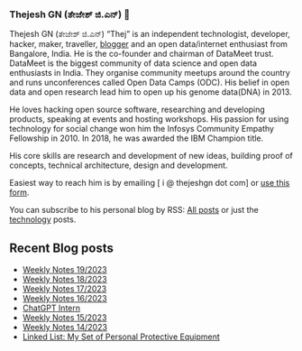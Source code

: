 ### Thejesh GN (ತೇಜೇಶ್ ಜಿ.ಎನ್) 👋

Thejesh GN (ತೇಜೇಶ್ ಜಿ.ಎನ್) “Thej” is an independent technologist, developer, hacker, maker, traveller, [blogger](https://thejeshgn.com/) and an open data/internet enthusiast from Bangalore, India. He is the co-founder and chairman of DataMeet trust. DataMeet is the biggest community of data science and open data enthusiasts in India. They organise community meetups around the country and runs unconferences called Open Data Camps (ODC). His belief in open data and open research lead him to open up his genome data(DNA) in 2013.

He loves hacking open source software, researching and developing products, speaking at events and hosting workshops. His passion for using technology for social change won him the Infosys Community Empathy Fellowship in 2010. In 2018, he was awarded the IBM Champion title.

His core skills are research and development of new ideas, building proof of concepts, technical architecture, design and development.

Easiest way to reach him is by emailing [ i @ thejeshgn dot com] or [use this form](https://thejeshgn.com/contact/).

You can subscribe to his personal blog by RSS: [All posts](https://feeds.thejeshgn.com/thejeshgn) or just the [technology](https://feeds.thejeshgn.com/technology) posts.

## Recent Blog posts
<!-- BLOG-POST-LIST:START -->
- [Weekly Notes 19/2023](https://thejeshgn.com/2023/05/12/weekly-notes-19-2023/)
- [Weekly Notes 18/2023](https://thejeshgn.com/2023/05/05/weekly-notes-18-2023/)
- [Weekly Notes 17/2023](https://thejeshgn.com/2023/04/28/weekly-notes-17-2023/)
- [Weekly Notes 16/2023](https://thejeshgn.com/2023/04/21/weekly-notes-16-2023/)
- [ChatGPT Intern](https://thejeshgn.com/2023/04/17/chatgpt-intern/)
- [Weekly Notes 15/2023](https://thejeshgn.com/2023/04/14/weekly-notes-15-2023/)
- [Weekly Notes 14/2023](https://thejeshgn.com/2023/04/07/weekly-notes-14-2023/)
- [Linked List: My Set of Personal Protective Equipment](https://thejeshgn.com/2023/04/05/linked-list-my-set-of-personal-protective-equipment/)
<!-- BLOG-POST-LIST:END -->
